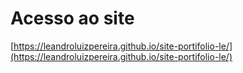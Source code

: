 # Acesso ao site 

[https://leandroluizpereira.github.io/site-portifolio-le/](https://leandroluizpereira.github.io/site-portifolio-le/)
 
